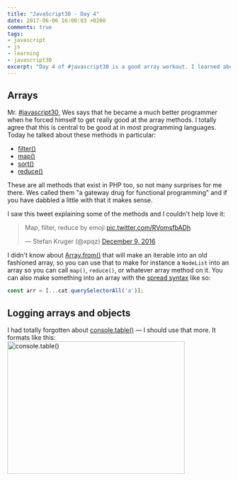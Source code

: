 ```yaml
---
title: "JavaScript30 - Day 4"
date: 2017-06-06 16:00:03 +0200
comments: true
tags:
- javascript
- js
- learning
- javascript30
excerpt: "Day 4 of #javascript30 is a good array workout. I learned about 'casting' to an array with Array.from() and using the spread operator for the same thing."
---
```

## Arrays
Mr. [#javascript30](https://javascript30.com), Wes says that he became a much better programmer when he forced himself to get really good at the array methods. I totally agree that this is central to be good at in most programming languages. Today he talked about these methods in particular:

* [filter()](https://developer.mozilla.org/en-US/docs/Web/JavaScript/Reference/Global_Objects/Array/filter?v=example)
* [map()](https://developer.mozilla.org/en-US/docs/Web/JavaScript/Reference/Global_Objects/Array/map?v=example)
* [sort()](https://developer.mozilla.org/en-US/docs/Web/JavaScript/Reference/Global_Objects/Array/sort?v=example)
* [reduce()](https://developer.mozilla.org/en-US/docs/Web/JavaScript/Reference/Global_Objects/Array/Reduce?v=example)

These are all methods that exist in PHP too, so not many surprises for me there. Wes called them "a gateway drug for functional programming" and if you have dabbled a little with that it makes sense.

I saw this tweet explaining some of the methods and I couldn't help love it:
<blockquote class="twitter-tweet" data-lang="en"><p lang="en" dir="ltr">Map, filter, reduce by emoji <a href="https://t.co/RVomsfbADh">pic.twitter.com/RVomsfbADh</a></p>&mdash; Stefan Kruger (@xpqz) <a href="https://twitter.com/xpqz/status/807218176471822336">December 9, 2016</a></blockquote>
<script async src="//platform.twitter.com/widgets.js" charset="utf-8"></script>


I didn't know about [Array.from()](https://developer.mozilla.org/en-US/docs/Web/JavaScript/Reference/Global_Objects/Array/from?v=example) that will make an iterable into an old fashioned array, so you can use that to make for instance a `NodeList` into an array so you can call `map()`, `reduce()`, or whatever array method on it. You can also make something into an array with the [spread syntax](https://developer.mozilla.org/en-US/docs/Web/JavaScript/Reference/Operators/Spread_operator) like so:
```js
const arr = [...cat.querySelectorAll('a')];
```
## Logging arrays and objects
I had totally forgotten about [console.table()](https://developer.mozilla.org/en-US/docs/Web/API/Console/table) &mdash; I should use that more. It formats like this:
<img class="centered-image" src="/img/console-table.png" alt="console.table()" width="400" height="299">
